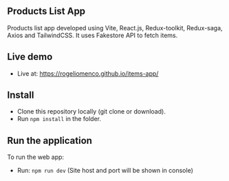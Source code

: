 ## Products List App ##
Products list app developed using Vite, React.js, Redux-toolkit, Redux-saga, Axios and TailwindCSS. It uses Fakestore API to fetch items.

## Live demo
- Live at: https://rogeliomenco.github.io/items-app/

## Install

- Clone this repository locally (git clone or download).
- Run `npm install` in the folder.

## Run the application

To run the web app:

- Run: `npm run dev` (Site host and port will be shown in console)
